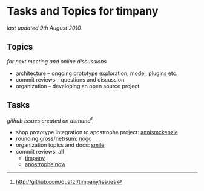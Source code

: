 # Tasks and Topics for timpany
*last updated 9th August 2010*

## Topics
*for next meeting and online discussions*

* architecture – ongoing prototype exploration, model, plugins etc.
* commit reviews – questions and discussion
* organization – developing an open source project

## Tasks
*github issues created on demand[^issues]*

* shop prototype integration to apostrophe project: [annismckenzie]
* rounding gross/net/sum: [nogo]
* organization topics and docs: [smile]
* commit reviews: all
	* [timpany](http://github.com/quafzi/timpany)
	* [apostrophe now](http://github.com/annismckenzie)


[annismckenzie]: http://github.com/annismckenzie
[nogo]: http://github.com/nogo
[quafzi]: http://github.com/quafzi
[smile]: http://github.com/smile

[^issues]: <http://github.com/quafzi/timpany/issues>
